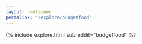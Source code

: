 ```yaml
---
layout: container
permalink: "/explore/budgetfood"
---
```


<link rel="stylesheet" type="text/css" href="/static/css/explore.css">
{% include explore.html subreddit="budgetfood" %}
